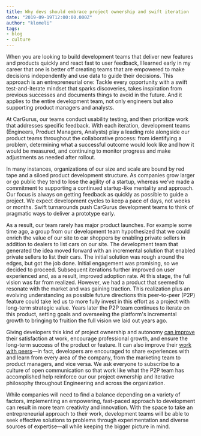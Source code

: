 ```yaml
---
title: Why devs should embrace project ownership and swift iteration
date: "2019-09-19T12:00:00.000Z"
author: "klomeli"
tags:
- blog
- culture
---
```



When you are looking to build development teams that deliver new features and products quickly and react fast to user feedback, I learned early in my career that one is better off creating teams that are empowered to make decisions independently and use data to guide their decisions. This approach is an entrepreneurial one: Tackle every opportunity with a swift test-and-iterate mindset that sparks discoveries, takes inspiration from previous successes and documents things to avoid in the future. And it applies to the entire development team, not only engineers but also supporting product managers and analysts.

At CarGurus, our teams conduct usability testing, and then prioritize work that addresses specific feedback. With each iteration, development teams (Engineers, Product Managers, Analysts) play a leading role alongside our product teams throughout the collaborative process: from identifying a problem, determining what a successful outcome would look like and how it would be measured, and continuing to monitor progress and make adjustments as needed after rollout.

In many instances, organizations of our size and scale are bound by red tape and a siloed product development structure. As companies grow larger or go public they tend to lose the agility of a startup, whereas we’ve made a commitment to supporting a continued startup-like mentality and approach. Our focus is always on getting feedback as quickly as possible to guide a project. We expect development cycles to keep a pace of days, not weeks or months. Swift turnarounds push CarGurus development teams to think of pragmatic ways to deliver a prototype early.

As a result, our team rarely has major product launches. For example some time ago, a group from our development team hypothesized that we could enrich the value of our site to car shoppers by enabling private sellers in addition to dealers to list cars on our site. The development team that generated the idea moved forward with an incremental solution that enabled private sellers to list their cars. The initial solution was rough around the edges, but got the job done. Initial engagement was promising, so we decided to proceed. Subsequent iterations further improved on user experienced and, as a result, improved adoption rate. At this stage, the full vision was far from realized. However, we had a product that seemed to resonate with the market and was gaining traction. This realization plus an evolving understanding as possible future directions this peer-to-peer (P2P) feature could take led us to more fully invest in this effort as a project with long-term strategic value. Years later the P2P team continues to iterate on this product, setting goals and overseeing the platform's incremental growth to bringing to fruition the full vision we laid out years ago.

Giving developers this kind of project ownership and autonomy [can improve](https://www.sciencedaily.com/releases/2017/04/170424215501.htm) their satisfaction at work, encourage professional growth, and ensure the long-term success of the product or feature. It can also improve their [work with peers](https://hbr.org/2015/12/how-to-make-employees-feel-like-they-own-their-work)—in fact, developers are encouraged to share experiences with and learn from every area of the company, from the marketing team to product managers, and vice versa. We ask everyone to subscribe to a culture of open communication so that work like what the P2P team has accomplished help reinforce our our project ownership and iterative philosophy throughout Engineering and across the organization. 

While companies will need to find a balance depending on a variety of factors, implementing an empowering, fast-paced approach to development can result in more team creativity and innovation. With the space to take an entrepreneurial approach to their work, development teams will be able to seek effective solutions to problems through experimentation and diverse sources of expertise—all while keeping the bigger picture in mind.
